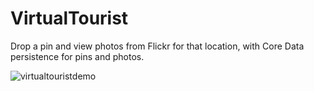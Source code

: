 # VirtualTourist

Drop a pin and view photos from Flickr for that location, with Core Data persistence for pins and photos.

![virtualtouristdemo](https://cloud.githubusercontent.com/assets/5007053/10413418/d2376ccc-6f5c-11e5-8265-914d1d3f3d8c.gif)
